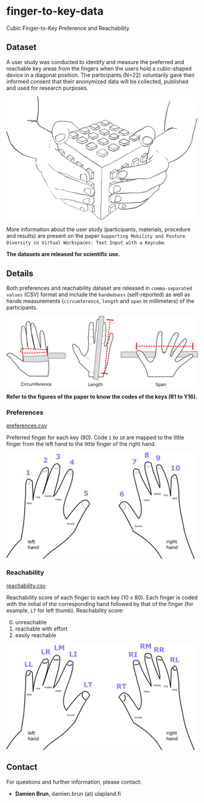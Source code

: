 # finger-to-key-data
Cubic Finger-to-Key Preference and Reachability

## Dataset
A user study was conducted to identify and measure the preferred and reachable key areas from the fingers when the users hold a cubic-shaped device in a diagonal position. The participants (N=22) voluntarily gave their informed consent that their anonymized data will be collected, published and used for research purposes.

![Alt text](img/position_diagonal.jpg?raw=true "Drawing of the diagonal position")

More information about the user study (participants, materials, procedure and results) are present on the paper `Supporting Mobility and Posture Diversity in Virtual Workspaces: Text Input with a Keycube`.

**The datasets are released for scientific use.**

## Details
Both preferences and reachability dataset are released in `comma-separated values` (CSV) format and include the `handedness` (self-reported) as well as hands measurements (`circumference`, `length` and `span` in millimeters) of the participants.

![Alt text](img/hand_measurement.png?raw=true "Drawings of the hand measurement process")

**Refer to the figures of the paper to know the codes of the keys (R1 to Y16).**

### Preferences
[preferences.csv](preferences.csv)

Preferred finger for each key (80).
Code `1` to `10` are mapped to the little finger from the left hand to the little finger of the right hand.

![Alt text](img/finger_preference_code.png?raw=true "Drawing of the finger preference code")

### Reachability
[reachability.csv](reachability.csv)

Reachability score of each finger to each key (10 x 80).
Each finger is coded with the initial of the corresponding hand followed by that of the finger (for example, `LT` for left thumb).
Reachability score:

0. unreachable
1. reachable with effort
2. easily reachable

![Alt text](img/finger_reachability_code.png?raw=true "Drawing of the finger reachability code")

## Contact
For questions and further information, please contact:

- **Damien Brun**, 
damien.brun (at) ulapland.fi
